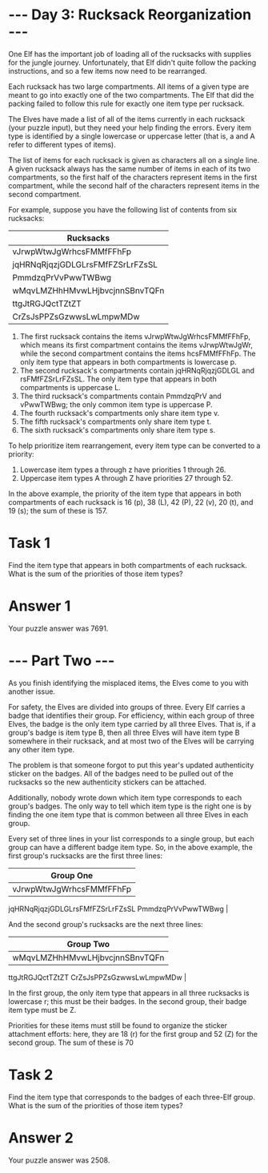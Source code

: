 # --- Day 3: Rucksack Reorganization ---

One Elf has the important job of loading all of the rucksacks with supplies for the jungle journey. Unfortunately, that Elf didn't quite follow the packing instructions, and so a few items now need to be rearranged.

Each rucksack has two large compartments. All items of a given type are meant to go into exactly one of the two compartments. The Elf that did the packing failed to follow this rule for exactly one item type per rucksack.

The Elves have made a list of all of the items currently in each rucksack (your puzzle input), but they need your help finding the errors. Every item type is identified by a single lowercase or uppercase letter (that is, a and A refer to different types of items).

The list of items for each rucksack is given as characters all on a single line. A given rucksack always has the same number of items in each of its two compartments, so the first half of the characters represent items in the first compartment, while the second half of the characters represent items in the second compartment.

For example, suppose you have the following list of contents from six rucksacks:

| Rucksacks |
| --- |
| vJrwpWtwJgWrhcsFMMfFFhFp |
| jqHRNqRjqzjGDLGLrsFMfFZSrLrFZsSL |
| PmmdzqPrVvPwwTWBwg |
| wMqvLMZHhHMvwLHjbvcjnnSBnvTQFn |
| ttgJtRGJQctTZtZT | 
| CrZsJsPPZsGzwwsLwLmpwMDw |

1. The first rucksack contains the items vJrwpWtwJgWrhcsFMMfFFhFp, which means its first compartment contains the items vJrwpWtwJgWr, while the second compartment contains the items hcsFMMfFFhFp. The only item type that appears in both compartments is lowercase p.
2. The second rucksack's compartments contain jqHRNqRjqzjGDLGL and rsFMfFZSrLrFZsSL. The only item type that appears in both compartments is uppercase L.
3. The third rucksack's compartments contain PmmdzqPrV and vPwwTWBwg; the only common item type is uppercase P.
4. The fourth rucksack's compartments only share item type v.
5. The fifth rucksack's compartments only share item type t.
6. The sixth rucksack's compartments only share item type s.

To help prioritize item rearrangement, every item type can be converted to a priority:
1. Lowercase item types a through z have priorities 1 through 26.
2. Uppercase item types A through Z have priorities 27 through 52.

In the above example, the priority of the item type that appears in both compartments of each rucksack is 16 (p), 38 (L), 42 (P), 22 (v), 20 (t), and 19 (s); the sum of these is 157.

# Task 1

Find the item type that appears in both compartments of each rucksack. What is the sum of the priorities of those item types?

# Answer 1 

Your puzzle answer was 7691.

# --- Part Two ---

As you finish identifying the misplaced items, the Elves come to you with another issue.

For safety, the Elves are divided into groups of three. Every Elf carries a badge that identifies their group. For efficiency, within each group of three Elves, the badge is the only item type carried by all three Elves. That is, if a group's badge is item type B, then all three Elves will have item type B somewhere in their rucksack, and at most two of the Elves will be carrying any other item type.

The problem is that someone forgot to put this year's updated authenticity sticker on the badges. All of the badges need to be pulled out of the rucksacks so the new authenticity stickers can be attached.

Additionally, nobody wrote down which item type corresponds to each group's badges. The only way to tell which item type is the right one is by finding the one item type that is common between all three Elves in each group.

Every set of three lines in your list corresponds to a single group, but each group can have a different badge item type. So, in the above example, the first group's rucksacks are the first three lines:

| Group One |
| --- |
| vJrwpWtwJgWrhcsFMMfFFhFp
jqHRNqRjqzjGDLGLrsFMfFZSrLrFZsSL
PmmdzqPrVvPwwTWBwg |

And the second group's rucksacks are the next three lines:

| Group Two |
| --- |
| wMqvLMZHhHMvwLHjbvcjnnSBnvTQFn
ttgJtRGJQctTZtZT
CrZsJsPPZsGzwwsLwLmpwMDw |

In the first group, the only item type that appears in all three rucksacks is lowercase r; this must be their badges. In the second group, their badge item type must be Z.

Priorities for these items must still be found to organize the sticker attachment efforts: here, they are 18 (r) for the first group and 52 (Z) for the second group. The sum of these is 70

# Task 2 

Find the item type that corresponds to the badges of each three-Elf group. What is the sum of the priorities of those item types?

# Answer 2 

Your puzzle answer was 2508.
